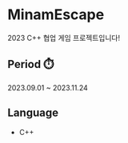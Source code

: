 # MinamEscape
2023 C++ 협업 게임 프로젝트입니다!</br>

## Period ⏱️
2023.09.01 ~ 2023.11.24

## Language
- C++
